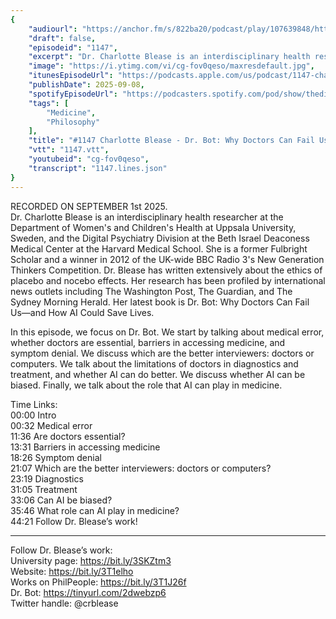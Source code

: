 ```yaml
---
{
	"audiourl": "https://anchor.fm/s/822ba20/podcast/play/107639848/https%3A%2F%2Fd3ctxlq1ktw2nl.cloudfront.net%2Fstaging%2F2025-8-1%2F4064f630-e565-c15d-2b7a-b61d2ecf0330.m4a",
	"draft": false,
	"episodeid": "1147",
	"excerpt": "Dr. Charlotte Blease is an interdisciplinary health researcher at the Department of Women's and Children's Health at Uppsala University, Sweden, and the Digital Psychiatry Division at the Beth Israel Deaconess Medical Center at the Harvard Medical School. She is a former Fulbright Scholar and a winner in 2012 of the UK-wide BBC Radio 3's New Generation Thinkers Competition. Dr. Blease has written extensively about the ethics of placebo and nocebo effects. Her research has been profiled by international news outlets including The Washington Post, The Guardian, and The Sydney Morning Herald. Her latest book is Dr. Bot: Why Doctors Can Fail Us―and How AI Could Save Lives.",
	"image": "https://i.ytimg.com/vi/cg-fov0qeso/maxresdefault.jpg",
	"itunesEpisodeUrl": "https://podcasts.apple.com/us/podcast/1147-charlotte-blease-dr-bot-why-doctors-can-fail-us/id1451347236?i=1000725575728&uo=4",
	"publishDate": 2025-09-08,
	"spotifyEpisodeUrl": "https://podcasters.spotify.com/pod/show/thedissenter/episodes/1147-Charlotte-Blease---Dr--Bot-Why-Doctors-Can-Fail-Usand-How-AI-Could-Save-Lives-e37jdj8",
	"tags": [
		"Medicine",
		"Philosophy"
	],
	"title": "#1147 Charlotte Blease - Dr. Bot: Why Doctors Can Fail Us―and How AI Could Save Lives",
	"vtt": "1147.vtt",
	"youtubeid": "cg-fov0qeso",
	"transcript": "1147.lines.json"
}
---
```

RECORDED ON SEPTEMBER 1st 2025.  
Dr. Charlotte Blease is an interdisciplinary health researcher at the Department of Women's and Children's Health at Uppsala University, Sweden, and the Digital Psychiatry Division at the Beth Israel Deaconess Medical Center at the Harvard Medical School. She is a former Fulbright Scholar and a winner in 2012 of the UK-wide BBC Radio 3's New Generation Thinkers Competition. Dr. Blease has written extensively about the ethics of placebo and nocebo effects. Her research has been profiled by international news outlets including The Washington Post, The Guardian, and The Sydney Morning Herald. Her latest book is Dr. Bot: Why Doctors Can Fail Us―and How AI Could Save Lives.

In this episode, we focus on Dr. Bot. We start by talking about medical error, whether doctors are essential, barriers in accessing medicine, and symptom denial. We discuss which are the better interviewers: doctors or computers. We talk about the limitations of doctors in diagnostics and treatment, and whether AI can do better. We discuss whether AI can be biased. Finally, we talk about the role that AI can play in medicine.

Time Links:  
<time>00:00</time> Intro  
<time>00:32</time> Medical error  
<time>11:36</time> Are doctors essential?  
<time>13:31</time> Barriers in accessing medicine  
<time>18:26</time> Symptom denial  
<time>21:07</time> Which are the better interviewers: doctors or computers?  
<time>23:19</time> Diagnostics  
<time>31:05</time> Treatment  
<time>33:06</time> Can AI be biased?  
<time>35:46</time> What role can AI play in medicine?  
<time>44:21</time> Follow Dr. Blease’s work!

---

Follow Dr. Blease’s work:  
University page: https://bit.ly/3SKZtm3  
Website: https://bit.ly/3T1elho  
Works on PhilPeople: https://bit.ly/3T1J26f  
Dr. Bot: https://tinyurl.com/2dwebzp6  
Twitter handle: @crblease
